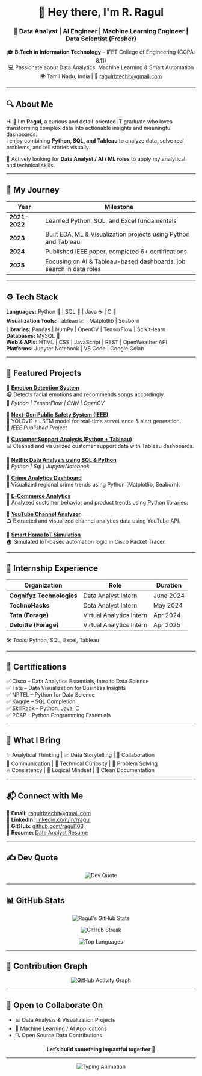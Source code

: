 <h1 align="center">💫 Hey there, I'm R. Ragul</h1>
<h3 align="center">🚀 Data Analyst | AI Engineer | Machine Learning Engineer | Data Scientist (Fresher)</h3>

<p align="center">
  🎓 <b>B.Tech in Information Technology</b> – IFET College of Engineering (CGPA: 8.11)<br>
  💻 Passionate about Data Analytics, Machine Learning & Smart Automation<br>
  🌍 Tamil Nadu, India | 📧 <a href="mailto:ragulrbtechit@gmail.com">ragulrbtechit@gmail.com</a>
</p>

---

## 🔍 About Me

Hi 👋 I’m **Ragul**, a curious and detail-oriented IT graduate who loves transforming complex data into actionable insights and meaningful dashboards.  
I enjoy combining **Python, SQL, and Tableau** to analyze data, solve real problems, and tell stories visually.  

🎯 Actively looking for **Data Analyst / AI / ML roles** to apply my analytical and technical skills.

---

## 🧭 My Journey

| Year | Milestone |
|------|------------|
| **2021-2022** | Learned Python, SQL, and Excel fundamentals |
| **2023** | Built EDA, ML & Visualization projects using Python and Tableau |
| **2024** | Published IEEE paper, completed 6+ certifications |
| **2025** | Focusing on AI & Tableau-based dashboards, job search in data roles |

---

## ⚙️ Tech Stack

**Languages:** Python 🐍 | SQL 🧮 | Java ☕ | C 🔣  
**Visualization Tools:** Tableau 📈 | Matplotlib | Seaborn  
**Libraries:** Pandas | NumPy | OpenCV | TensorFlow | Scikit-learn  
**Databases:** MySQL 🐬  
**Web & APIs:** HTML | CSS | JavaScript | REST | OpenWeather API  
**Platforms:** Jupyter Notebook | VS Code | Google Colab

---

## 🚀 Featured Projects

📌 **[Emotion Detection System](https://github.com/ragul103/Emotion_Detection.git)**  
🎧 Detects facial emotions and recommends songs accordingly.  
🧠 *Python | TensorFlow | CNN | OpenCV*

📌 **[Next-Gen Public Safety System (IEEE)](https://ieeexplore.ieee.org/document/11011409)**  
🚨 YOLOv11 + LSTM model for real-time surveillance & alert generation.  
📘 *IEEE Published Project*

📌 **[Customer Support Analysis (Python + Tableau)](https://github.com/ragul103/Customer-Support-Performance-Analysis-using-Python-Tableau.git)**  
📊 Cleaned and visualized customer support data with Tableau dashboards.  

📌 **[Netflix Data Analysis using SQL & Python](https://github.com/ragul103/Netflix-Data-Analysis-using-SQL-Python.git)**  
🧠 *Python | Sql | JupyterNotebook*

📌 **[Crime Analytics Dashboard](https://github.com/ragul103/Crime_Analysis.git)**  
📍 Visualized regional crime trends using Python (Matplotlib, Seaborn).  

📌 **[E-Commerce Analytics](https://github.com/ragul103/E-Commerce_Analysics.git)**  
🛒 Analyzed customer behavior and product trends using Python libraries.  

📌 **[YouTube Channel Analyzer](https://github.com/ragul103/subscribed_youtube_Analysts.git)**  
📺 Extracted and visualized channel analytics data using YouTube API.  

📌 **[Smart Home IoT Simulation](https://github.com/ragul103/Smart-Home-Network-Simulation-using-Cisco-Packet-Tracer.git)**  
🏠 Simulated IoT-based automation logic in Cisco Packet Tracer.

---

## 💼 Internship Experience

| Organization | Role | Duration |
|---------------|------|-----------|
| **Cognifyz Technologies** | Data Analyst Intern | June 2024 |
| **TechnoHacks** | Data Analyst Intern | May 2024 |
| **Tata (Forage)** | Virtual Analytics Intern | Apr 2024 |
| **Deloitte (Forage)** | Virtual Analytics Intern | Apr 2025 |

🛠️ *Tools:* Python, SQL, Excel, Tableau

---

## 📜 Certifications

✅ Cisco – Data Analytics Essentials, Intro to Data Science  
✅ Tata – Data Visualization for Business Insights  
✅ NPTEL – Python for Data Science  
✅ Kaggle – SQL Completion  
✅ SkillRack – Python, Java, C  
✅ PCAP – Python Programming Essentials  

---

## 🌟 What I Bring

✨ Analytical Thinking | 📈 Data Storytelling | 🧩 Collaboration  
💬 Communication | 🔧 Technical Curiosity | 🎯 Problem Solving  
🔥 Consistency | 🧠 Logical Mindset | 📂 Clean Documentation  

---

## 📬 Connect with Me

📧 **Email:** [ragulrbtechit@gmail.com](mailto:ragulrbtechit@gmail.com)  
🔗 **LinkedIn:** [linkedin.com/in/rragul](https://linkedin.com/in/rragul)  
🐙 **GitHub:** [github.com/ragul103](https://github.com/ragul103)  
📄 **Resume:** [Data Analyst Resume](https://github.com/ragul103/ragul103/blob/main/Ragul_R_Data_Analyst.pdf)

---

## ✍️ Dev Quote

<p align="center">
  <img src="https://quotes-github-readme.vercel.app/api?type=horizontal&theme=tokyonight" alt="Dev Quote"/>
</p>

---

## 📊 GitHub Stats

<p align="center">
  <img src="https://github-readme-stats.vercel.app/api?username=ragul103&show_icons=true&theme=tokyonight&hide_border=true" alt="Ragul's GitHub Stats"/>
</p>

<p align="center">
  <img src="https://github-readme-streak-stats.herokuapp.com/?user=ragul103&theme=tokyonight&hide_border=true" alt="GitHub Streak"/>
</p>

<p align="center">
  <img src="https://github-readme-stats.vercel.app/api/top-langs/?username=ragul103&layout=compact&theme=tokyonight&hide_border=true" alt="Top Languages"/>
</p>

---

## 🧭 Contribution Graph

<p align="center">
  <img src="https://github-readme-activity-graph.vercel.app/graph?username=ragul103&theme=tokyo-night&hide_border=true" alt="GitHub Activity Graph"/>
</p>

---

## 🤝 Open to Collaborate On

- 📊 Data Analysis & Visualization Projects  
- 🤖 Machine Learning / AI Applications  
- 🔍 Open Source Data Contributions  

<p align="center">
  <b>Let’s build something impactful together 🚀</b>
</p>

---

<p align="center">
  <img src="https://readme-typing-svg.herokuapp.com?font=Fira+Code&size=20&pause=1000&color=00C8FF&center=true&vCenter=true&width=700&lines=Ragul+R.+–+Data+Analyst+%7C+AI+Engineer+%7C+ML+Engineer+%7C+Data+Scientist;Passionate+About+Data+Visualization+%26+AI+Projects+Using+Python+%26+Tableau" alt="Typing Animation" />
</p>
